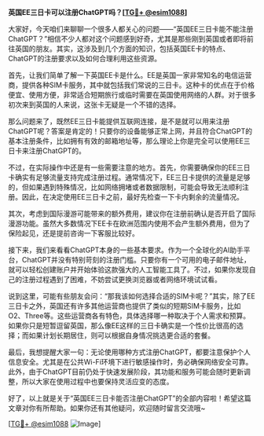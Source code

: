 **英国EE三日卡可以注册ChatGPT吗？[[TG💪+ @esim1088](https://t.me/s/esim1088)]**

大家好，今天咱们来聊聊一个很多人都关心的问题——“英国EE三日卡能不能注册ChatGPT？”相信不少人都对这个问题感到好奇，尤其是那些刚到英国或者即将前往英国的朋友。其实，这涉及到几个方面的知识，包括英国EE卡的特点、ChatGPT的注册要求以及如何合理利用这些资源。

首先，让我们简单了解一下英国EE卡是什么。EE是英国一家非常知名的电信运营商，提供各种SIM卡服务，其中就包括我们常说的三日卡。这种卡的优点在于价格便宜、使用方便，非常适合短期旅行或临时需要在英国使用网络的人群。对于很多初次来到英国的人来说，这张卡无疑是一个不错的选择。

那么问题来了，既然EE三日卡能提供互联网连接，是不是就可以用来注册ChatGPT呢？答案是肯定的！只要你的设备能够正常上网，并且符合ChatGPT的基本注册条件，比如拥有有效的邮箱地址等，那么理论上你是完全可以使用EE三日卡来注册ChatGPT的。

不过，在实际操作中还是有一些需要注意的地方。首先，你需要确保你的EE三日卡确实有足够流量支持完成注册过程。通常情况下，EE三日卡提供的流量是足够的，但如果遇到特殊情况，比如网络拥堵或者数据限制，可能会导致无法顺利注册。因此，在决定使用EE三日卡之前，最好先检查一下卡内剩余的流量情况。

其次，考虑到国际漫游可能带来的额外费用，建议你在注册前确认是否开启了国际漫游功能。虽然大多数情况下EE卡在欧洲范围内使用不会产生额外费用，但为了保险起见，还是提前咨询一下客服比较好。

接下来，我们来看看ChatGPT本身的一些基本要求。作为一个全球化的AI助手平台，ChatGPT并没有特别苛刻的注册门槛。只要你有一个可用的电子邮件地址，就可以轻松创建账户并开始体验这款强大的人工智能工具了。不过，如果你发现自己的注册过程遇到了困难，不妨尝试更换浏览器或者网络环境试试看。

说到这里，可能有些朋友会问：“那我该如何选择合适的SIM卡呢？”其实，除了EE三日卡之外，英国还有许多其他运营商也提供了类似的短期SIM卡服务，比如O2、Three等。这些运营商各有特色，具体选择哪一种取决于个人需求和预算。如果你只是短暂逗留英国，那么像EE这样的三日卡确实是一个性价比很高的选择；而如果计划长期居住，则可以根据自身情况挑选更合适的套餐。

最后，我想提醒大家一句：无论使用哪种方式注册ChatGPT，都要注意保护个人信息安全。尤其是在公共Wi-Fi环境下进行敏感操作时，务必确保网络安全可靠。此外，由于ChatGPT目前仍处于快速发展阶段，其功能和服务可能会随时更新调整，所以大家在使用过程中也要保持灵活应变的态度。

好了，以上就是关于“英国EE三日卡能否注册ChatGPT”的全部内容啦！希望这篇文章对你有所帮助。如果你还有其他疑问，欢迎随时留言交流哦~

[[TG💪+ @esim1088](https://t.me/s/esim1088) ![Image](https://i.postimg.cc/4NQfJmqS/Snipaste-2025-05-13-00-14-12.png)]